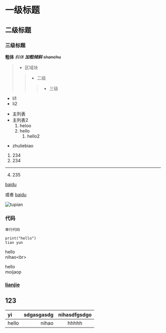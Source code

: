 # 一级标题
## 二级标题
### 三级标题

**粗体**
_斜体_
**_加粗倾斜_**
~~shanchu~~

> * 区域块
>> * 二级
>>> * 三级

* li1
* li2

- 主列表
- 主列表2
    1. heloo
    2. hello
        1. hello2

+ zhuliebiao


1. 234
2. 234
---
4. 235


[baidu](www.baidu.com "baidu")      

或者
[baidu][1]

[1]:www.baidu.com


![tupian](https://avatars1.githubusercontent.com/u/23491291?v=4&s=96)

### 代码

` 单行代码 `

``` 多行
print("hello")
tian yun
```

hello<br>
nihao\<br>

hello       
moijaop

### [lianjie](#123)     
## 123

|yi|sdgasgasdg|nihasdfgsdgo|
|:----|----:|:----:|
|hello|nihao|hhhhh|




